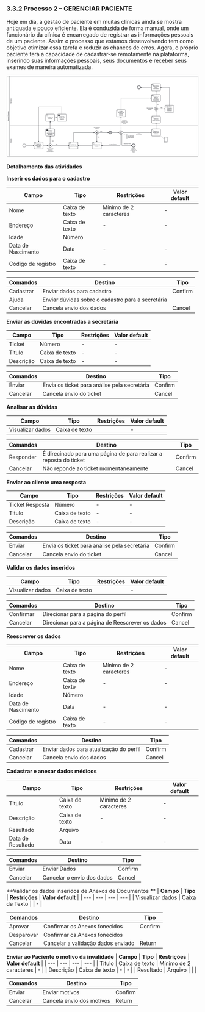### 3.3.2 Processo 2 – GERENCIAR PACIENTE

  Hoje em dia, a gestão de paciente em muitas clínicas ainda se mostra antiquada e pouco eficiente. Ela é conduzida de forma manual, onde um funcionário da clínica é encarregado de registrar as informações pessoais de um paciente. Assim o processo que estamos desenvolvendo tem como objetivo otimizar essa tarefa e reduzir as chances de erros. Agora, o próprio paciente terá a capacidade de cadastrar-se remotamente na plataforma, inserindo suas informações pessoais, seus documentos e receber seus exames de maneira automatizada.


![Modelo BPMN do PROCESSO 2](images/processo_2_gerenciar_paciente.png "BPMN do Processo 2.")


**Detalhamento das atividades**

**Inserir os dados para o cadastro**

| **Campo**       | **Tipo**         | **Restrições** | **Valor default** |
| ---             | ---              | ---            | ---               |
| Nome | Caixa de texto  |      Mínimo de 2 caracteres        |           -        |
| Endereço | Caixa de texto  |    -            |        -           |
| Idade | Número  |                |                   |
| Data de Nascimento | Data |        -        |    -               |
| Código de registro | Caixa de texto |        -        |    -               |

| **Comandos**         |  **Destino**                   | **Tipo** |
| ---                  | ---                            | ---               |
| Cadastrar |  Enviar dados para cadastro  | Confirm |
| Ajuda |  Enviar dúvidas sobre o cadastro para a secretária |  |
| Cancelar |  Cancela envio dos dados  | Cancel |



**Enviar as dúvidas encontradas a secretária**

| **Campo**       | **Tipo**         | **Restrições** | **Valor default** |
| ---             | ---              | ---            | ---               |
| Ticket | Número  |       -         |           -        |
| Titulo | Caixa de texto |    -            |        -           |
| Descrição | Caixa de texto |    -            |        -           |

| **Comandos**         |  **Destino**                   | **Tipo** |
| ---                  | ---                            | ---               |
| Enviar |  Envia os ticket para análise pela secretária  | Confirm |
| Cancelar |  Cancela envio do ticket  | Cancel |


**Analisar as dúvidas**

| **Campo**       | **Tipo**         | **Restrições** | **Valor default** |
| ---             | ---              | ---            | ---               |
| Visualizar dados | Caixa de texto  |               |           -        |

| **Comandos**         |  **Destino**                   | **Tipo** |
| ---                  | ---                            | ---               |
| Responder |  É direcinado para uma página de para realizar a reposta do ticket | Confirm |
| Cancelar |  Não reponde ao ticket momentaneamente   | Cancel |



**Enviar ao cliente uma resposta**

| **Campo**       | **Tipo**         | **Restrições** | **Valor default** |
| ---             | ---              | ---            | ---               |
| Ticket Resposta | Número  |       -         |           -        |
| Titulo | Caixa de texto |    -            |        -           |
| Descrição | Caixa de texto |    -            |        -           |

| **Comandos**         |  **Destino**                   | **Tipo** |
| ---                  | ---                            | ---               |
| Enviar |  Envia os ticket para análise pela secretária  | Confirm |
| Cancelar |  Cancela envio do ticket  | Cancel |



**Validar os dados inseridos**

| **Campo**       | **Tipo**         | **Restrições** | **Valor default** |
| ---             | ---              | ---            | ---               |
| Visualizar dados | Caixa de texto  |               |           -        |

| **Comandos**         |  **Destino**                   | **Tipo** |
| ---                  | ---                            | ---               |
| Confirmar |  Direcionar para a página do perfil | Confirm |
| Cancelar |  Direcionar para a página de Reescrever os dados   | Cancel |


**Reescrever os dados**

| **Campo**       | **Tipo**         | **Restrições** | **Valor default** |
| ---             | ---              | ---            | ---               |
| Nome | Caixa de texto  |      Mínimo de 2 caracteres        |           -        |
| Endereço | Caixa de texto  |    -            |        -           |
| Idade | Número  |                |                   |
| Data de Nascimento | Data |        -        |    -               |
| Código de registro | Caixa de texto |        -        |    -               |

| **Comandos**         |  **Destino**                   | **Tipo** |
| ---                  | ---                            | ---               |
| Cadastrar |  Enviar dados para atualização do perfil  | Confirm |
| Cancelar |  Cancela envio dos dados  | Cancel |


**Cadastrar e anexar dados médicos**

| **Campo**       | **Tipo**         | **Restrições** | **Valor default** |
| ---             | ---              | ---            | ---               |
| Titulo | Caixa de texto  |      Mínimo de 2 caracteres        |           -        |
| Descrição | Caixa de texto  |    -            |        -           |
| Resultado | Arquivo  |                |                   |
| Data de Resultado | Data |        -        |    -               |


| **Comandos**         |  **Destino**                   | **Tipo** |
| ---                  | ---                            | ---               |
| Enviar |  Enviar Dados  | Confirm |
| Cancelar |  Cancelar o envio dos dados  | Cancel |


**Validar os dados inseridos de Anexos de Documentos **
| **Campo**       | **Tipo**         | **Restrições** | **Valor default** |
| ---             | ---              | ---            | ---               |
| Visualizar dados | Caixa de Texto  |               |           -        |

| **Comandos**         |  **Destino**                   | **Tipo** |
| ---                  | ---                            | ---               |
| Aprovar | Confirmar os Anexos fonecidos  | Confirm |
| Desparovar | Confirmar os Anexos fonecidos  |   |
| Cancelar |  Cancelar a validação dados enviado  | Return |


**Enviar ao Paciente o motivo da invalidade**
| **Campo**       | **Tipo**         | **Restrições** | **Valor default** |
| ---             | ---              | ---            | ---               |
| Titulo | Caixa de texto  |      Mínimo de 2 caracteres        |           -        |
| Descrição | Caixa de texto  |    -            |        -           |
| Resultado | Arquivo  |                |                   |


| **Comandos**         |  **Destino**                   | **Tipo** |
| ---                  | ---                            | ---               |
| Enviar |  Enviar motivos  | Confirm |
| Cancelar |  Cancela envio dos motivos  | Return |

